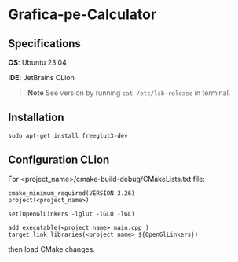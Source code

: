 # Grafica-pe-Calculator


## Specifications
**OS**: Ubuntu 23.04

**IDE**: JetBrains CLion


> **Note**
> See version by running ```cat /etc/lsb-release``` in terminal.
> 

## Installation
```
sudo apt-get install freeglut3-dev
```

## Configuration CLion

For <project_name>/cmake-build-debug/CMakeLists.txt file:
```
cmake_minimum_required(VERSION 3.26)
project(<project_name>)

set(OpenGlLinkers -lglut -lGLU -lGL)

add_executable(<project_name> main.cpp )
target_link_libraries(<project_name> ${OpenGlLinkers})
```
then load CMake changes.
